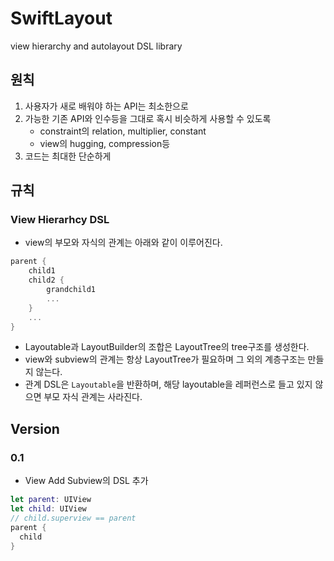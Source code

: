 # SwiftLayout
view hierarchy and autolayout DSL library

## 원칙

1. 사용자가 새로 배워야 하는 API는 최소한으로
2. 가능한 기존 API와 인수등을 그대로 혹시 비슷하게 사용할 수 있도록
   - constraint의 relation, multiplier, constant
   - view의 hugging, compression등
3. 코드는 최대한 단순하게

## 규칙

### View Hierarhcy DSL

- view의 부모와 자식의 관계는 아래와 같이 이루어진다.
```swift
parent {
    child1
    child2 {
        grandchild1
        ...
    }
    ...
}
```
- Layoutable과 LayoutBuilder의 조합은 LayoutTree의 tree구조를 생성한다.
- view와 subview의 관계는 항상 LayoutTree가 필요하며 그 외의 계층구조는 만들지 않는다.
- 관계 DSL은 `Layoutable`을 반환하며, 해당 layoutable을 레퍼런스로 들고 있지 않으면 부모 자식 관계는 사라진다.

## Version

### 0.1

- View Add Subview의 DSL 추가

```swift
let parent: UIView
let child: UIView
// child.superview == parent
parent {
  child
}
```

